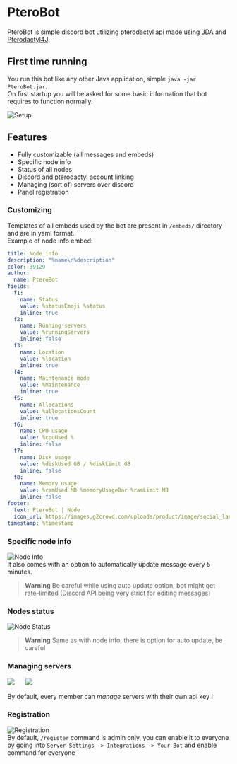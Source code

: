 # PteroBot
PteroBot is simple discord bot utilizing pterodactyl api made using [JDA](https://github.com/DV8FromTheWorld/JDA) and [Pterodactyl4J](https://github.com/mattmalec/Pterodactyl4J).
## First time running
You run this bot like any other Java application, simple `java -jar PteroBot.jar`.  
On first startup you will be asked for some basic information that bot requires to function normally.


![Setup](https://media.discordapp.net/attachments/976766831182368768/1033771478870663228/unknown.png)
## Features
- Fully customizable (all messages and embeds)
- Specific node info
- Status of all nodes
- Discord and pterodactyl account linking
- Managing (sort of) servers over discord
- Panel registration

### Customizing
Templates of all embeds used by the bot are present in `/embeds/` directory and are in yaml format.  
Example of node info embed:
```yaml
title: Node info
description: "%name\n%description"
color: 39129
author:
  name: PteroBot
fields:
  f1:
    name: Status
    value: %statusEmoji %status
    inline: true
  f2:
    name: Running servers
    value: %runningServers
    inline: false
  f3:
    name: Location
    value: %location
    inline: true
  f4:
    name: Maintenance mode
    value: %maintenance
    inline: true
  f5:
    name: Allocations
    value: %allocationsCount
    inline: true
  f6:
    name: CPU usage
    value: %cpuUsed %
    inline: false
  f7:
    name: Disk usage
    value: %diskUsed GB / %diskLimit GB
    inline: false
  f8:
    name: Memory usage
    value: %ramUsed MB %memoryUsageBar %ramLimit MB
    inline: false
footer:
  text: PteroBot | Node
  icon_url: https://images.g2crowd.com/uploads/product/image/social_landscape/social_landscape_9f7bed1018bc7ad75c94da92c83c76de/pterodactyl-panel.png
timestamp: %timestamp
```
### Specific node info
![Node Info](https://cdn.discordapp.com/attachments/976766831182368768/1033774324743667752/unknown.png)  
It also comes with an option to automatically update message every 5 minutes.
> **Warning**
> Be careful while using auto update option, bot might get rate-limited (Discord API being very strict for editing messages)
### Nodes status
![Node Status](https://cdn.discordapp.com/attachments/976766831182368768/1036448248669425684/unknown.png)
> **Warning**
> Same as with node info, there is option for auto update, be careful
### Managing servers
<pre>
<img src = "https://cdn.discordapp.com/attachments/976766831182368768/1033775952129437799/unknown.png"></img>   <img src = "https://cdn.discordapp.com/attachments/976766831182368768/1033776116495822928/unknown.png"></img>
</pre>
By default, every member can *manage* servers with their own api key !
### Registration
![Registration](https://cdn.discordapp.com/attachments/976766831182368768/1033776792898642021/unknown.png)  
By default, `/register` command is admin only, you can enable it to everyone by going into `Server Settings -> Integrations -> Your Bot` and enable command for everyone
